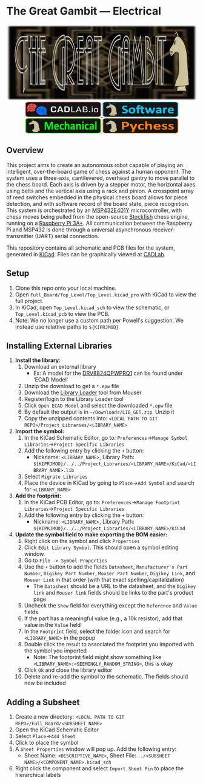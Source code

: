 # The Great Gambit &mdash; Electrical

<!-- Buttons that link to the associated repos, uncomment all but this repo -->
<div align="center">
    <img src="https://github.com/TheGreatGambit/Capstone-Electrical/blob/main/Images/logo_large.png" alt="The Great Gambit Logo" style="height:200px;width:880px">
    <a href="https://cadlab.io/project/25988/main/files">
        <img src="https://github.com/TheGreatGambit/Capstone-Electrical/blob/main/Images/logo_cadlab_small.png" alt="CadLab Logo" style="height:40px;width:200px">
    </a>
    <!-- <a href="https://github.com/TheGreatGambit/Capstone-Electrical">
        <img src="https://github.com/TheGreatGambit/Capstone-Electrical/blob/main/Images/logo_electrical_small.png" alt="Electrical Logo - Small" style="height:40px;width:200px">
    </a> -->
    <a href="https://github.com/TheGreatGambit/Capstone-Software">
        <img src="https://github.com/TheGreatGambit/Capstone-Electrical/blob/main/Images/logo_software_small.png" alt="Software Logo - Small" style="height:40px;width:200px">
    </a>
    <a href="https://github.com/TheGreatGambit/Capstone-Mechanical-CAD">
        <img src="https://github.com/TheGreatGambit/Capstone-Electrical/blob/main/Images/logo_mechanical_small.png" alt="Mechanical Logo - Small" style="height:40px;width:200px">
    </a>
    <a href="https://github.com/TheGreatGambit/Capstone-PyChess">
        <img src="https://github.com/TheGreatGambit/Capstone-Electrical/blob/main/Images/logo_pychess_small.png" alt="PyChess Logo - Small" style="height:40px;width:200px">
    </a>
</div>

<!-- Brief overview of this repo -->
## Overview
This project aims to create an autonomous robot capable of playing an intelligent, over-the-board game of chess against a human opponent. The system uses a three-axis, cantilevered, overhead gantry to move parallel to the chess board. Each axis is driven by a stepper motor, the horizontal axes using belts and the vertical axis using a rack and pinion. A crosspoint array of reed switches embedded in the physical chess board allows for piece detection, and with software record of the board state, piece recognition. This system is orchestrated by an [MSP432E401Y](https://www.ti.com/product/MSP432E401Y) microcontroller, with chess moves being pulled from the open-source [Stockfish](https://github.com/official-stockfish/Stockfish) chess engine, running on a [Raspberry Pi 3A+](https://www.raspberrypi.com/products/raspberry-pi-3-model-a-plus/). All communication between the Raspberry Pi and MSP432 is done through a universal asynchronous receiver-transmitter (UART) serial connection.

This repository contains all schematic and PCB files for the system, generated in [KiCad](https://www.kicad.org/). Files can be graphically viewed at [CADLab](https://cadlab.io/project/25988/main/files).

<!-- Any repo-specific setup, etc. -->
## Setup
1. Clone this repo onto your local machine.
2. Open `Full_Board/Top_Level/Top_Level.kicad_pro` with KiCad to view the full project.
3. In KiCad, open `Top_Level.kicad_sch` to view the schematic, or `Top_Level.kicad_pcb` to view the PCB.
4. Note: We no longer use a custom path per Powell's suggestion. We instead use relattive paths to `${KIPRJMOD}`

## Installing External Libraries
1. **Install the library:**
    1. Download an external library
        - Ex: A model for the [DRV8824QPWPRQ1](https://www.mouser.com/ProductDetail/Texas-Instruments/DRV8824QPWPRQ1?qs=MJut%252BdqOEgi82YN%2FoMkwBg%3D%3D&countryCode=US&currencyCode=USD) can be found under 'ECAD Model' 
    2. Unzip the download to get a `*.epw` file
    3. Download the [Library Loader](https://ms.componentsearchengine.com/pcb-libraries.php) tool from Mouser
    4. Register/login to the Library Loader tool
    5. Click `Open ECAD Model` and select the downloaded `*.epw` file
    6. By default the output is in `~/Downloads/LIB_GET.zip`. Unzip it
    7. Copy the unzipped contents into: `<LOCAL PATH TO GIT REPO>/Project_Libraries/<LIBRARY_NAME>`
2. **Import the symbol:**
    1. In the KiCad Schematic Editor, go to: `Preferences`->`Manage Symbol Libraries`->`Project Specific Libraries`
    2. Add the following entry by clicking the `+` button:
        - Nickname: `<LIBRARY_NAME>`, Library Path: `${KIPRJMOD}/../../Project_Libraries/<LIBRARY_NAME>/KiCad/<LIBRARY_NAME>.lib`
    3. Select `Migrate Libraries`
    4. Place the device in KiCad by going to `Place`->`Add Symbol` and search for `<LIBRARY_NAME>`
3. **Add the footprint:**
    1. In the KiCad PCB Editor, go to: `Preferences`->`Manage Footprint Libraries`->`Project Specific Libraries`
    2. Add the following entry by clicking the `+` button:
        - Nickname: `<LIBRARY_NAME>`, Library Path: `${KIPRJMOD}/../../Project_Libraries/<LIBRARY_NAME>/KiCad`
4. **Update the symbol field to make exporting the BOM easier:**
    1. Right click on the symbol and click `Properties`
    2. Click `Edit Library Symbol`. This should open a symbol editing window.
    3. Go to `File -> Symbol Properties`
    4. Use the `+` button to add the fields `Datasheet`, `Manufacturer's Part Number`, `Digikey Part Number`, `Mouser Part Number`, `Digikey Link`, and `Mouser Link` in that order (with that exact spelling/capitalization)
        - The `Datasheet` should be a URL to the datasheet, and the `Digikey link` and `Mouser link` fields should be links to the part's product page
    5. Uncheck the `Show` field for everything except the `Reference` and `Value` fields
    6. If the part has a meaningful value (e.g., a 10k resistor), add that value in the `Value` field
    7. In the `Footprint` field, select the folder icon and search for `<LIBRARY_NAME>` in the popup
    8. Double click the result to associated the footprint you imported with the symbol you imported
        - Note: The footprint field might show something like `<LIBRARY_NAME>:<SEEMINGLY_RANDOM_STRING>`, this is okay
    7. Click `Ok` and close the library editor
    8. Delete and re-add the symbol to the schematic. The fields should now be included

## Adding a Subsheet
1. Create a new directory: `<LOCAL PATH TO GIT REPO>/Full_Board/<SUBSHEET NAME>`
2. Open the KiCad Schematic Editor
3. Select `Place`->`Add Sheet`
4. Click to place the symbol
5. A `Sheet Properties` window will pop up. Add the following entry:
    - Sheet Name: `<DESCRIPTIVE_NAME>`, Sheet File: `../<SUBSHEET NAME>/<COMPONENT_NAME>.kicad_sch`
6. Right click the component and select `Import Sheet Pin` to place the hierarchical labels
